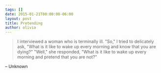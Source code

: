 ```yaml
---
tags: []
date: 2015-01-21T00:00:00-06:00
layout: post
title: Pretending
author: olivia
---
```


> I interviewed a woman who is terminally ill. "So," I tried to delicately ask, "What is it like to wake up every morning and know that you are dying?"
> "Well," she responded, "What is it like to wake up every morning and pretend that you are not?"

– Unknown
